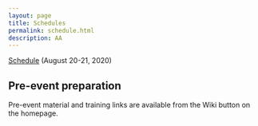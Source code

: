 ```yaml
---
layout: page
title: Schedules 
permalink: schedule.html
description: AA
---
```


<a href="https://heliohackweek.github.io/assets/images/Schedule.png">Schedule</a> (August 20-21, 2020)

## Pre-event preparation

Pre-event material and training links are available from the Wiki button on the homepage. 



